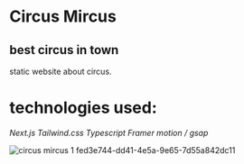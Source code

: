 # Circus Mircus 
## best circus in town

static website about circus.

# technologies used:
*Next.js*
*Tailwind.css*
*Typescript*
*Framer motion / gsap*

![circus mircus 1 fed3e744-dd41-4e5a-9e65-7d55a842dc11](https://github.com/lukaChikashvili/Circus-Mircus/assets/143882058/0942aad4-61d4-497e-8f6f-f39768958c07)


